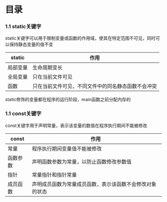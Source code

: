 # 目录

### 1.1 static关键字

static关键字可以用于限制变量或函数的作用域，使其在特定范围不可见，同时可以保持静态变量的值不变

|static|作用|
|---|---|
|局部变量|生命周期变长
|全局变量|只在当前文件可见|
|函数|只在当前文件可见，不同文件中的同名静态函数不会冲突|


static修饰的变量都在程序的运行阶段，main函数之前分配内存的


### 1.1 const关键字

const关键字用于声明常量，表示该变量的数值在程序执行期间不能被修改

|const|作用|
|---|---|
|常量|程序执行期间变量值不能被修改|
|函数参数|声明函数参数为常量，以防止函数修改参数值|
|指针|常量指针和指针常量|确保指针指向的数据不被修改|
|成员函数|声明成员函数为常量成员函数，表示该函数不会修改对象的状态|